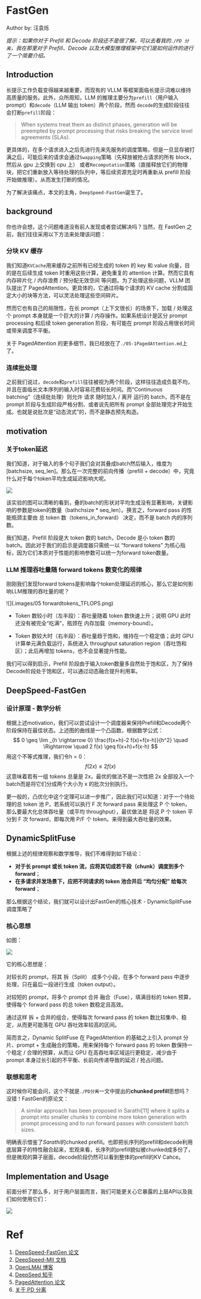 # FastGen
Author by: 汪袁烁


*提示：如果你对于 Prefill 和 Decode 阶段还不是很了解，可以去看我的`./PD 分离`，我在那里对于 Prefill、Decode 以及大模型推理框架中它们是如何运作的进行了一个简要介绍。*

## Introduction

长提示工作负载变得越来越重要，而现有的 VLLM 等框架面临长提示词难以维持高质量的服务。此外，众所周知，LLM 的推理主要分为`prefill`（用户输入 prompt）和`decode`（LLM 输出 token）两个阶段，然而 `decode`的生成阶段往往会打断`prefill`阶段：

>When systems treat them as distinct
>phases, generation will be preempted by prompt processing that risks breaking the service level
>agreements (SLAs).

更具体的，在多个请求进入之后先进行先来先服务的调度策略，但是一旦显存被打满之后，可能后来的请求会通过`Swapping`策略（先释放被抢占请求的所有 block，然后从 gpu 上交换到 cpu 上）
或者`Recomputation`策略（直接释放它们的物理块，把它们重新放入等待处理的队列中，等后续资源充足时再重新从 prefill 阶段开始做推理）。从而发生打断的情况。

为了解决该痛点，本文的主角，`DeepSpeed-FastGen`诞生了。

## background

你也许会想，这个问题难道没有前人发现或者尝试解决吗？当然，在 FastGen 之前，我们往往采用以下方法来处理该问题：

### 分块 KV 缓存

我们知道`KVCache`用来缓存之前所有已经生成的 token 的 key 和 value 向量，目的是在后续生成 token 时重用这些计算，避免重复的 attention 计算。然而它具有
内存碎片化 / 内存浪费 / 预分配无效空间 等问题。为了处理这些问题，VLLM 团队提出了 PagedAttention。更具体的，它通过将每个请求的 KV cache 分割成固定大小的块等方法，可以灵活处理这些空间碎片。

然而它也有自己的局限性，在长 prompt（上下文很长）的场景下，加载 / 处理这个 prompt 本身就是一个巨大的计算 / 内存操作。如果系统设计是区分 prompt processing 和后续 token generation 阶段，有可能在 prompt 阶段占用很长时间或带来调度不平衡。

关于 PagedAttention 的更多细节，我已经放在了`./05-1PagedAttention.md`上了。


### 连续批处理

之前我们说过，`decode`和`prefill`往往被视为两个阶段，这样往往造成负载不均，并且在面临长文本序列的输入时容易花费较长时间。而“Continuous batching”（连续批处理）则允许 请求 随时加入 / 离开 运行的 batch，而不是在 prompt 阶段与生成阶段严格分割、或者说先把所有 prompt 全部处理完才开始生成。也就是说批次是“动态流式”的，而不是静态预先构造。

## motivation

### 关于token延迟

我们知道，对于输入的多个句子我们会对其叠成batch然后输入，维度为[batchsize, seq_len]。那么在一次完整的前向传播（prefill + decode）中，究竟什么对于每个token平均生成延迟影响大呢。

![](./images/05%20TokenLatency.png)



该实验的图可以清晰的看到，叠的batch的形状对平均生成没有显著影响，关键影响的参数是token的数量（bathchsize * seq_len）。换言之，forward pass 的性能瓶颈主要由 总 token 数（tokens_in_forward） 决定，而不是 batch 内的序列数。

我们知道，Prefill 阶段是大 token 数的 batch，Decode 是小 token 数的 batch。因此对于我们的启示是调度器只需统一以 “forward tokens” 为核心指标，因为它们本质对于性能的影响参数可以统一为forward token数量。

### LLM 推理吞吐量随 forward tokens 数变化的规律

刚刚我们发现forward tokens是影响每个token处理延迟的核心，那么它是如何影响LLM推理的吞吐量的呢？

![](.images/05 forwardtokens_TFLOPS.png)

- Token 数较小时（左半段）：吞吐量随着 token 数快速上升；说明 GPU 此时还没有被完全“吃满”，瓶颈在 内存加载（memory-bound）。

- Token 数较大时（右半段）：吞吐量趋于饱和，维持在一个稳定值；此时 GPU 计算单元满负载运行，系统进入 throughput saturation region（吞吐饱和区）；此后再增加 tokens，也不会显著提升性能。

我们可以得到启示，Prefill 阶段由于输入token数量多自然处于饱和区，为了保持Decode阶段处于饱和区，可以通过动态融合提升利用率。





## DeepSpeed-FastGen

### 设计原理 - 数学分析

根据上述motivation，我们可以尝试设计一个调度器来保持Prefill和Decode两个阶段保持在最佳状态。上述图的曲线是一个凸函数，根据数学公式：
$$
0 \geq \lim _{h \rightarrow 0} \frac{f(x+h)-2 f(x)+f(x-h)}{h^2} \quad \Rightarrow \quad 2 f(x) \geq f(x+h)+f(x-h)
$$
用这个不等式推理，我们令h = 0：
$$
f(2 x) \leq 2 f(x)
$$
这意味着若有一组 tokens 总量是 2x，最优的做法不是一次性把 2x 全部投入一个batch而是将它们分成两个大小为 x 的批次分别执行。

更一般的，凸优化中这个定理可以进一步推广，因此我们可以知道：对于一个待处理的总 token 池 P，若系统可以执行 F 次 forward pass 来处理这 P 个 token，那么要最大化总体吞吐量（或平均 throughput），最优做法是 将这 P 个 token 平分到 F 次 forward，即每次用 P/F 个 token。来得到最大吞吐量的效果。


## DynamicSplitFuse

根据上述的规律观察和数学推导，我们不难得到如下结论：

- **对于长 prompt 或长 token 流，应将其切成若干段（chunk）调度到多个 forward**；
- **在多请求并发场景下，应把不同请求的 token 池合并后 “均匀分配” 给每次 forward**；

那么根据这个结论，我们就可以设计出FastGen的核心技术 - DynamicSplitFuse调度策略了

### 核心思想

如图：

![](./images/05DynamicSplitFuse.png)

它的核心思想是：

对较长的 prompt，将其 拆（Split） 成多个小段，在多个 forward pass 中逐步处理，只在最后一段进行生成（token output）。

对较短的 prompt，将多个 prompt 合并 融合（Fuse），填满目标的 token 预算，使得每个 forward pass 的总 token 数稳定且高效。

通过这样 拆 + 合并的组合，使得每次 forward pass 的 token 数比较集中、稳定，从而更可能落在 GPU 吞吐效率较高的区间。

简而言之，Dynamic SplitFuse 在 PagedAttention 的基础之上引入 prompt 分片、prompt + 生成融合的策略，用来保持每个 forward pass 的 token 数保持一个稳定 / 合理的预算，从而让 GPU 在高吞吐率区域运行更稳定，减少由于 prompt 本身过长引起的不平衡、长前向传递导致的延迟 / 抢占问题。

### 联想和思考

这时候你可能会问，这个不就是`./PD分离`一文中提出的**chunked prefill**思想吗？没错！FastGen的原论文：

>A similar approach has been proposed in Sarathi[11] where it splits a prompt
>into smaller chunks to combine more token generation with prompt processing and to run
>forward passes with consistent batch sizes. 

明确表示借鉴了*Sarathi*的chunked prefill。也即把长序列的prefill和decode利用底层算子的特性融合起来，宏观来看，长序列的prefill貌似被chunked成多份了，但是微观的算子层面，decode阶段仍然可以看到整体的prefill的KV Cahce。

##  Implementation and Usage

前面分析了那么多，对于用户层面而言，我们可能更关心它暴露的上层API以及我们如何使用它们：

![](/images/05FastGenUse.png)



# Ref

1. [DeepSpeed-FastGen 论文](https://arxiv.org/pdf/2401.08671v1)
2. [DeepSpeed-MII 文档](https://deepspeed-mii.readthedocs.io/en/rtd-staging/)
3. [OpenLMAI 博客](https://openlm.ai/deepspeed-fastgen/)
4. [DeepSeed 知乎](https://zhuanlan.zhihu.com/p/665494115)
5. [PagedAttention 论文](https://arxiv.org/pdf/2309.06180)
6. [关于 PD 分离](https://www.bilibili.com/video/BV1wcdbYwE6s?spm_id_from=333.788.videopod.sections&vd_source=8a4545c25a1c1192fb4e7e037876e6f4)

